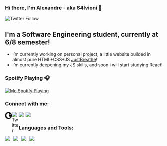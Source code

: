 ### Hi there, I'm Alexandre - aka S4lvioni 👋

![Twitter Follow](https://img.shields.io/twitter/follow/atsalvioni?label=FOLLOW%20%40atsalvioni&logo=twitter&style=for-the-badge)

## I'm a Software Engineering student, currently at 6/8 semester!

-  I’m currently working on personal project, a little website builded in almost pure HTML+CSS+JS [JustBreathe][website]!
-  I’m currently deepening my JS skills, and soon i will start studying React! 


### Spotify Playing 🎧
[<img src="https://novatorem-fynuwep2f.vercel.app/api/spotify" alt="Me Spotify Playing" width="350" />](https://open.spotify.com/user/n0r1qcw8qd5jf5vsrjjgtp5e1)

### Connect with me:

[<img align="left" alt="" width="22px" src="https://raw.githubusercontent.com/iconic/open-iconic/master/svg/globe.svg"/>][website]
[<img align="left" alt="Twitter" width="22px" src="https://cdn.jsdelivr.net/npm/simple-icons@v3/icons/twitter.svg"/>][twitter]
[<img align="left" width="22px" src="https://cdn.jsdelivr.net/npm/simple-icons@v3/icons/linkedin.svg"/>][linkedin]
[<img align="left" width="22px" src="https://cdn.jsdelivr.net/npm/simple-icons@v3/icons/instagram.svg"/>][instagram]

<br />

### Languages and Tools:

<img align="left" width="26px" src="https://img.icons8.com/fluent/48/000000/visual-studio-code-2019.png"/>
<img align="left" width="26px" src="https://img.icons8.com/color/48/000000/html-5.png"/>
<img align="left" width="26px" src="https://img.icons8.com/color/48/000000/css3.png"/>
<img align="left" width="26px" src="https://img.icons8.com/color/48/000000/javascript.png"/>

<br />
<br />

[website]: https://justbreathe.tk
[twitter]: https://twitter.com/atsalvioni
[instagram]: https://www.instagram.com/lesalvionii/
[linkedin]: https://www.linkedin.com/in/alexandre-salvioni-3163891a2/
